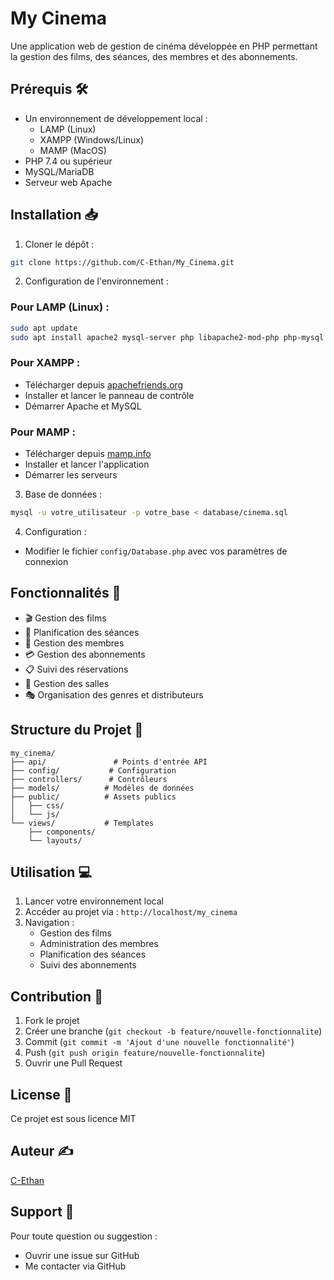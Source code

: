 # My Cinema

Une application web de gestion de cinéma développée en PHP permettant la gestion des films, des séances, des membres et des abonnements.

## Prérequis 🛠️

- Un environnement de développement local :
  - LAMP (Linux)
  - XAMPP (Windows/Linux)
  - MAMP (MacOS)
- PHP 7.4 ou supérieur
- MySQL/MariaDB
- Serveur web Apache

## Installation 📥

1. Cloner le dépôt :
```bash
git clone https://github.com/C-Ethan/My_Cinema.git
```

2. Configuration de l'environnement :

### Pour LAMP (Linux) :
```bash
sudo apt update
sudo apt install apache2 mysql-server php libapache2-mod-php php-mysql
```

### Pour XAMPP :
- Télécharger depuis [apachefriends.org](https://www.apachefriends.org/)
- Installer et lancer le panneau de contrôle
- Démarrer Apache et MySQL

### Pour MAMP :
- Télécharger depuis [mamp.info](https://www.mamp.info/)
- Installer et lancer l'application
- Démarrer les serveurs

3. Base de données :
```bash
mysql -u votre_utilisateur -p votre_base < database/cinema.sql
```

4. Configuration :
- Modifier le fichier `config/Database.php` avec vos paramètres de connexion

## Fonctionnalités 🎯

- 🎬 Gestion des films
- 📅 Planification des séances
- 👥 Gestion des membres
- 💳 Gestion des abonnements
- 📋 Suivi des réservations
- 🏢 Gestion des salles
- 🎭 Organisation des genres et distributeurs

## Structure du Projet 📁

```
my_cinema/
├── api/               # Points d'entrée API
├── config/           # Configuration
├── controllers/      # Contrôleurs
├── models/          # Modèles de données
├── public/          # Assets publics
│   ├── css/
│   └── js/
└── views/           # Templates
    ├── components/
    └── layouts/
```

## Utilisation 💻

1. Lancer votre environnement local
2. Accéder au projet via : `http://localhost/my_cinema`
3. Navigation :
   - Gestion des films
   - Administration des membres
   - Planification des séances
   - Suivi des abonnements

## Contribution 🤝

1. Fork le projet
2. Créer une branche (`git checkout -b feature/nouvelle-fonctionnalite`)
3. Commit (`git commit -m 'Ajout d'une nouvelle fonctionnalité'`)
4. Push (`git push origin feature/nouvelle-fonctionnalite`)
5. Ouvrir une Pull Request

## License 📄

Ce projet est sous licence MIT

## Auteur ✍️

[C-Ethan](https://github.com/C-Ethan)

## Support 💬

Pour toute question ou suggestion :
- Ouvrir une issue sur GitHub
- Me contacter via GitHub
